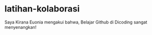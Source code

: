 # latihan-kolaborasi<br/>
Saya Kirana Euonia mengakui bahwa,
Belajar Github di Dicoding sangat menyenangkan!</br>

